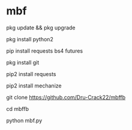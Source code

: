# mbf
pkg update && pkg upgrade

pkg install python2

pip install requests bs4 futures

pkg install git

pip2 install requests

pip2 install mechanize

git clone https://github.com/Dru-Crack22/mbffb

cd mbffb

python mbf.py
